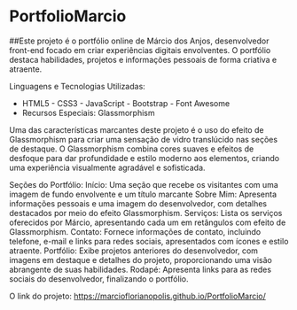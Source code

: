 # PortfolioMarcio
##Este projeto é o portfólio online de Márcio dos Anjos, desenvolvedor front-end 
focado em criar experiências digitais envolventes. O portfólio destaca habilidades, 
projetos e informações pessoais de forma criativa e atraente.

Linguagens e Tecnologias Utilizadas:
- HTML5 - CSS3 - JavaScript - Bootstrap - Font Awesome
- Recursos Especiais: Glassmorphism

Uma das características marcantes deste projeto é o uso do efeito de Glassmorphism 
para criar uma sensação de vidro translúcido nas seções de destaque. O Glassmorphism 
combina cores suaves e efeitos de desfoque para dar profundidade e estilo moderno 
aos elementos, criando uma experiência visualmente agradável e sofisticada.

Seções do Portfólio:
Início: Uma seção que recebe os visitantes com uma imagem de fundo envolvente e um título marcante
Sobre Mim: Apresenta informações pessoais e uma imagem do desenvolvedor, com detalhes 
destacados por meio do efeito Glassmorphism.
Serviços: Lista os serviços oferecidos por Márcio, apresentando cada um em retângulos 
com efeito de Glassmorphism.
Contato: Fornece informações de contato, incluindo telefone, e-mail e links para redes 
sociais, apresentados com ícones e estilo atraente.
Portfólio: Exibe projetos anteriores do desenvolvedor, com imagens em destaque e detalhes 
do projeto, proporcionando uma visão abrangente de suas habilidades.
Rodapé: Apresenta links para as redes sociais do desenvolvedor, finalizando o portfólio.

O link do projeto:  https://marcioflorianopolis.github.io/PortfolioMarcio/
